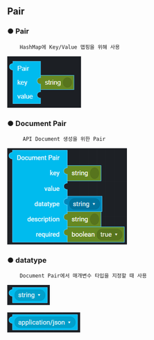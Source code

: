 ## Pair

### ● Pair

        HashMap에 Key/Value 맵핑을 위해 사용

![](../../img/assets/image%20%287%29.png)

### ● Document Pair

         API Document 생성을 위한 Pair

![](../../img/assets/image%20%28184%29.png)

### ● datatype

        Document Pair에서 매개변수 타입을 지정할 때 사용

![type : string, integer, double, boolean, object, array](../../img/assets/image%20%28159%29.png)

![type : application/json, application/xml, application/x-www-form-urlencoded, text/plain](../../img/assets/image%20%28124%29.png)
